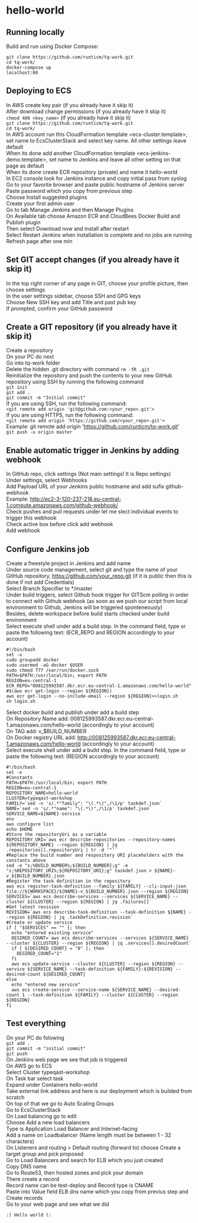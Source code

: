 hello-world
===========

## Running locally

Build and run using Docker Compose:

`git clone https://github.com/runticm/tq-work.git`  
`cd tq-work/`  
`docker-compose up`  
`localhost:80`  


## Deploying to ECS

In AWS create key pair (if you already have it skip it)  
After download change permissions (if you already have it skip it)  
`chmod 400 <key_name>` (if you already have it skip it)  
`git clone https://github.com/runticm/tq-work.git`  
`cd tq-work/`  
In AWS account run this CloudFormation template <ecs-cluster.template>, set name to EcsClusterStack and select key name. All other settings leave default  
When its done add another CloudFormation template <ecs-jenkins-demo.template>, set name to Jenkins and leave all other setting on that page as default  
When its done create ECR repository (private) and name it hello-world  
In EC2 console look for Jenkins instance and copy initial pass from syslog 
Go to your favorite browser and paste public hostname of Jenkins server  
Paste password which you copy from previous step  
Choose Install suggested plugins  
Create your first admin user  
Go to tab Manage Jenkins and then Manage Plugins  
On Available tab choose Amazon ECR and CloudBees Docker Build and Publish plugin  
Then select Download now and install after restart  
Select Restart Jenkins when installation is complete and no jobs are running  
Refresh page after one min  
	
## Set GIT accept changes (if you already have it skip it)
In the top right corner of any page in GIT, choose your profile picture, then choose settings  
In the user settings sidebar, choose SSH and GPG keys  
Choose New SSH key and add Title and past pub key  
If prompted, confirm your GitHub password  

## Create a GIT repository (if you already have it skip it)
Create a repository  
On your PC do next  
Go into tq-work folder  
Delete the hidden .git directory with command 
`rm -fR .git`  
Reinitialize the repository and push the contents to your new GitHub repository using SSH by running the following command  
`git init`  
`git add .`  
`git commit -m "Initial commit"`  
If you are using SSH, run the following command:  
`<git remote add origin 'git@github.com:<your_repo>.git'>`  
If you are using HTTPS, run the following command:  
`<git remote add origin 'https://github.com/<your_repo>.git'>`  
Example: git remote add origin 'https://github.com/runticm/tq-work.git'  
`git push -u origin master`  
    
## Enable automatic trigger in Jenkins by adding webhook
In GitHub repo, click settings (Not main settings! It is Repo settings)  
Under settings, select Webhooks  
Add Payload URL of your Jenkins public hostname and add sufix github-webhook  
Example: http://ec2-3-120-237-218.eu-central-1.compute.amazonaws.com/github-webhook/  
Check pushes and pull requests under let me slect individual events to trigger this webhook  
Check active box before click add webhook  
Add webhook  

## Configure Jenkins job
Create a freestyle project in Jenkins and add name  
Under source code management, select git and type the name of your GitHub repository, https://github.com/your_repo.git (if it is public then this is done if not add Credentials)  
Select Branch Specifier to */master  
Under build triggers, select Github hook trigger for GITScm polling in order to connect with Github webhook (as soon as we push our script from local environment to Github, Jenkins will be triggered sponteneously)  
Besides, delete workspace before build starts checked under build environment  
Select execute shell under add a build step. In the command field, type or paste the following text: (ECR_REPO and REGION accordingly to your account)  

```
#!/bin/bash
set -x
sudo groupadd docker
sudo usermod -aG docker $USER
sudo chmod 777 /var/run/docker.sock
PATH=$PATH:/usr/local/bin; export PATH
REGION=eu-central-1
ECR_REPO="008125993587.dkr.ecr.eu-central-1.amazonaws.com/hello-world"
#$(aws ecr get-login --region ${REGION})
aws ecr get-login --no-include-email --region ${REGION}>>login.sh
sh login.sh
```

Select docker build and publish under add a build step  
On Repository Name add: 008125993587.dkr.ecr.eu-central-1.amazonaws.com/hello-world (accordingly to your account)  
On TAG add: v_$BUILD_NUMBER  
On Docker registry URL add: http://008125993587.dkr.ecr.eu-central-1.amazonaws.com/hello-world (accordingly to your account)  
Select execute shell under add a build step. In the command field, type or paste the following text: (REGION accordingly to your account)  

```
#!/bin/bash
set -x
#Constants
PATH=$PATH:/usr/local/bin; export PATH
REGION=eu-central-1
REPOSITORY_NAME=hello-world
CLUSTER=typeqast-workshop
FAMILY=`sed -n 's/.*"family": "\(.*\)",/\1/p' taskdef.json`
NAME=`sed -n 's/.*"name": "\(.*\)",/\1/p' taskdef.json`
SERVICE_NAME=${NAME}-service
env
aws configure list
echo $HOME
#Store the repositoryUri as a variable
REPOSITORY_URI=`aws ecr describe-repositories --repository-names ${REPOSITORY_NAME} --region ${REGION} | jq .repositories[].repositoryUri | tr -d '"'`
#Replace the build number and respository URI placeholders with the constants above
sed -e "s;%BUILD_NUMBER%;${BUILD_NUMBER};g" -e "s;%REPOSITORY_URI%;${REPOSITORY_URI};g" taskdef.json > ${NAME}-v_${BUILD_NUMBER}.json
#Register the task definition in the repository
aws ecs register-task-definition --family ${FAMILY} --cli-input-json file://${WORKSPACE}/${NAME}-v_${BUILD_NUMBER}.json --region ${REGION}
SERVICES=`aws ecs describe-services --services ${SERVICE_NAME} --cluster ${CLUSTER} --region ${REGION} | jq .failures[]`
#Get latest revision
REVISION=`aws ecs describe-task-definition --task-definition ${NAME} --region ${REGION} | jq .taskDefinition.revision`
#Create or update service
if [ "$SERVICES" == "" ]; then
  echo "entered existing service"
  DESIRED_COUNT=`aws ecs describe-services --services ${SERVICE_NAME} --cluster ${CLUSTER} --region ${REGION} | jq .services[].desiredCount`
  if [ ${DESIRED_COUNT} = "0" ]; then
    DESIRED_COUNT="1"
  fi
  aws ecs update-service --cluster ${CLUSTER} --region ${REGION} --service ${SERVICE_NAME} --task-definition ${FAMILY}:${REVISION} --desired-count ${DESIRED_COUNT}
else
  echo "entered new service"
  aws ecs create-service --service-name ${SERVICE_NAME} --desired-count 1 --task-definition ${FAMILY} --cluster ${CLUSTER} --region ${REGION}
fi
```

## Test everything
On your PC do folowing  
`git add .`  
`git commit -m "initial commit"`  
`git push`  
On Jenkins web page we see that job is triggered  
On AWS go to ECS  
Select Cluster typeqast-workshop  
On Task bar select task  
Expand under Containers hello-world  
Take external link address and here is our deployment which is builded from scratch  
On top of that we go to Auto Scaling Groups  
Go to EcsClusterStack  
On Load balancing go to edit  
Choose Add a new load balancers  
Type is Application Load Balancer and Internet-facing  
Add a name on Loadbalancer (Name length must be between 1 - 32 characters)  
On Listeners and routing > Default routing (forward to) choose Create a target group and pick proposed  
Go to Load Balancers and search for ELB which you just created  
Copy DNS name  
Go to Route53, then hosted zones and pick your domain  
There create a record  
Record name can be test-deploy and Record type is CNAME  
Paste into Value field ELB dns name which you copy from previus step and Create records  
Go to your web page and see what we did  

	:) Hello world (:
